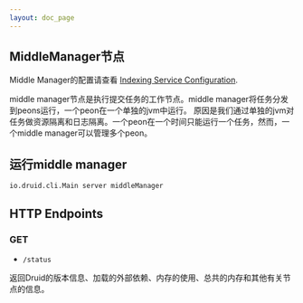 ```yaml
---
layout: doc_page
---
```


MiddleManager节点
------------------

Middle Manager的配置请查看 [Indexing Service Configuration](../configuration/indexing-service.html).

middle manager节点是执行提交任务的工作节点。middle manager将任务分发到peons运行，一个peon在一个单独的jvm中运行。
原因是我们通过单独的jvm对任务做资源隔离和日志隔离。一个peon在一个时间只能运行一个任务，然而，一个middle manager可以管理多个peon。

运行middle manager
-------

```
io.druid.cli.Main server middleManager
```

HTTP Endpoints
--------------

### GET

* `/status`

返回Druid的版本信息、加载的外部依赖、内存的使用、总共的内存和其他有关节点的信息。
